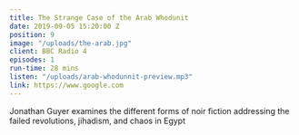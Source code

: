 ```yaml
---
title: The Strange Case of the Arab Whodunit
date: 2019-09-05 15:20:00 Z
position: 9
image: "/uploads/the-arab.jpg"
client: BBC Radio 4
episodes: 1
run-time: 28 mins
listen: "/uploads/arab-whodunnit-preview.mp3"
link: https://www.google.com
---
```


Jonathan Guyer examines the different forms of noir fiction addressing the failed revolutions, jihadism, and chaos in Egypt